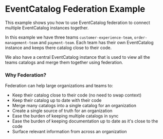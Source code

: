 # EventCatalog Federation Example

This example shows you how to use EventCatalog federation to connect multiple EventCatalog instances together.

In this example we have three teams `customer-experience-team`, `order-management-team` and `payment-team`. Each team has their own EventCatalog instance and keeps there catalog close to their code.

We also have a central EventCatalog instance that is used to view all the teams catalogs and merge them together using federation.

### Why Federation?

Federation can help large organizations and teams to:

- Keep their catalog close to their code (no need to swap context)
- Keep their catalog up to date with their code
- Merge many catalogs into a single catalog for an organization
- Create a single source of truth for an organization
- Ease the burden of keeping multiple catalogs in sync
- Ease the burden of keeping documentation up to date as it's close to the code
- Surface relevant information from across an organization

